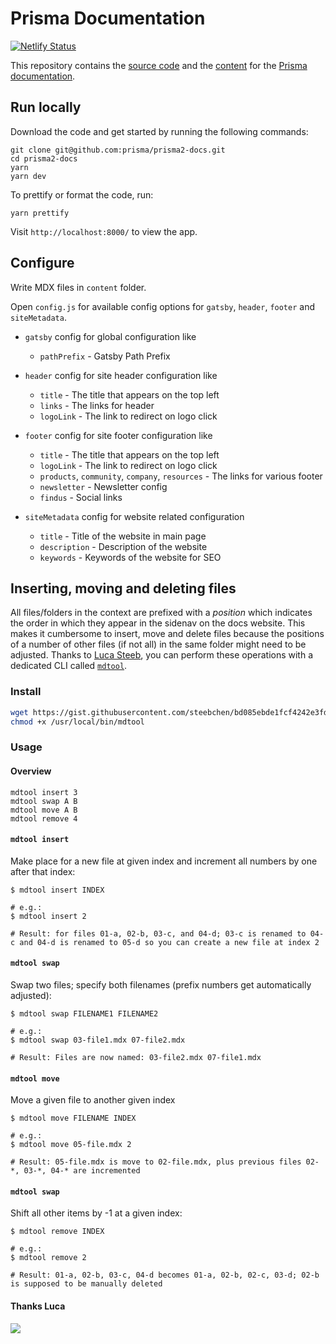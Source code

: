 # Prisma Documentation

[![Netlify Status](https://api.netlify.com/api/v1/badges/ac8f6d5a-9b11-4b0a-8df1-b3b2f927c064/deploy-status)](https://app.netlify.com/sites/prisma2/deploys)

This repository contains the [source code](./src) and the [content](./content) for the [Prisma documentation](https://www.prisma.io/docs/).

## Run locally

Download the code and get started by running the following commands:

```
git clone git@github.com:prisma/prisma2-docs.git
cd prisma2-docs
yarn
yarn dev
```

To prettify or format the code, run: 

```
yarn prettify
```

Visit `http://localhost:8000/` to view the app.


## Configure

Write MDX files in `content` folder.

Open `config.js` for available config options for `gatsby`, `header`, `footer` and `siteMetadata`.

- `gatsby` config for global configuration like 
    - `pathPrefix` - Gatsby Path Prefix

- `header` config for site header configuration like
    - `title` - The title that appears on the top left
    - `links` - The links for header
    - `logoLink` - The link to redirect on logo click

- `footer` config for site footer configuration like
    - `title` - The title that appears on the top left
    - `logoLink` - The link to redirect on logo click
    - `products`, `community`, `company`, `resources` - The links for various footer
    - `newsletter` - Newsletter config
    - `findus` - Social links

- `siteMetadata` config for website related configuration
    - `title` - Title of the website in main page
    - `description` - Description of the website
    - `keywords` - Keywords of the website for SEO

## Inserting, moving and deleting files

All files/folders in the context are prefixed with a _position_ which indicates the order in which they appear in the sidenav on the docs website. This makes it cumbersome to insert, move and delete files because the positions of a number of other files (if not all) in the same folder might need to be adjusted. Thanks to [Luca Steeb](https://github.com/steebchen/), you can perform these operations with a dedicated CLI called [`mdtool`](https://gist.githubusercontent.com/steebchen/bd085ebde1fcf4242e3fdd0df4d202a6/raw/c04e3d262eb6a302a9fab98f6428fec9329681e2/mdtool).

### Install

```bash
wget https://gist.githubusercontent.com/steebchen/bd085ebde1fcf4242e3fdd0df4d202a6/raw/c04e3d262eb6a302a9fab98f6428fec9329681e2/mdtool -qO /usr/local/bin/mdtool
chmod +x /usr/local/bin/mdtool
```

### Usage

#### Overview

```
mdtool insert 3
mdtool swap A B
mdtool move A B 
mdtool remove 4
```

#### `mdtool insert`

Make place for a new file at given index and increment all numbers by one after that index:

```
$ mdtool insert INDEX

# e.g.:
$ mdtool insert 2 

# Result: for files 01-a, 02-b, 03-c, and 04-d; 03-c is renamed to 04-c and 04-d is renamed to 05-d so you can create a new file at index 2
```

#### `mdtool swap`

Swap two files; specify both filenames (prefix numbers get automatically adjusted):

```
$ mdtool swap FILENAME1 FILENAME2

# e.g.:
$ mdtool swap 03-file1.mdx 07-file2.mdx  

# Result: Files are now named: 03-file2.mdx 07-file1.mdx
```

#### `mdtool move`

Move a given file to another given index

```
$ mdtool move FILENAME INDEX

# e.g.:
$ mdtool move 05-file.mdx 2  

# Result: 05-file.mdx is move to 02-file.mdx, plus previous files 02-*, 03-*, 04-* are incremented
```


#### `mdtool swap`

Shift all other items by -1 at a given index:

```
$ mdtool remove INDEX

# e.g.:
$ mdtool remove 2 

# Result: 01-a, 02-b, 03-c, 04-d becomes 01-a, 02-b, 02-c, 03-d; 02-b is supposed to be manually deleted
```

#### Thanks Luca

![](https://imgur.com/LJ0FGHk.png)
